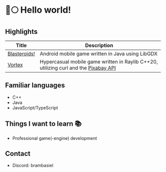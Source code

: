# 🐺🌕 Hello world!

## Highlights
| Title | Description |
| -------------- | --------- |
| [Blasteroids!](https://play.google.com/store/apps/details?id=com.doomhowl.blasteroids) | Android mobile game written in Java using LibGDX |
| [Vortex](https://play.google.com/store/apps/details?id=com.doomhowl.vortex) | Hypercasual mobile game written in Raylib C++20, utilizing curl and the [Pixabay API](https://pixabay.com/service/about/api/) |

## Familiar languages
- C++
- Java
- JavaScript/TypeScript

## Things I want to learn 📚
- Professional game(-engine) development

## Contact
- Discord: brambasiel
